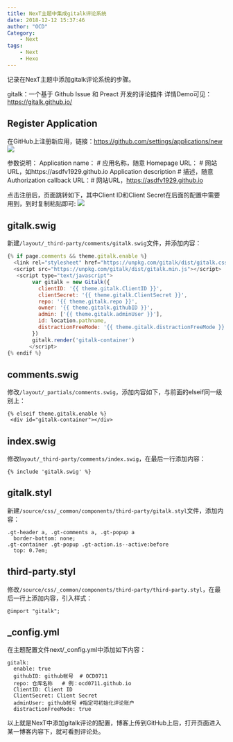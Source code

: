 ```yaml
---
title: NexT主题中集成gitalk评论系统
date: 2018-12-12 15:37:46
author: "OCD"
Category:
    - Next
tags: 
    - Next
    - Hexo
---
```


记录在NexT主题中添加gitalk评论系统的步骤。

gitalk：一个基于 Github Issue 和 Preact 开发的评论插件
详情Demo可见：https://gitalk.github.io/


## Register Application

在GitHub上注册新应用，链接：https://github.com/settings/applications/new
![](https://ws3.sinaimg.cn/large/006tNbRwgy1fy407a45v3j30iw0d93zg.jpg)

参数说明：
Application name： # 应用名称，随意
Homepage URL： # 网站URL，如https://asdfv1929.github.io
Application description # 描述，随意
Authorization callback URL：# 网站URL，https://asdfv1929.github.io

点击注册后，页面跳转如下，其中Client ID和Client Secret在后面的配置中需要用到，到时复制粘贴即可:
![](https://ws4.sinaimg.cn/large/006tNbRwgy1fy4087vmjmj31rl0u0wjr.jpg)


## gitalk.swig

新建`/layout/_third-party/comments/gitalk.swig`文件，并添加内容：

``` js
{% if page.comments && theme.gitalk.enable %}
  <link rel="stylesheet" href="https://unpkg.com/gitalk/dist/gitalk.css">
  <script src="https://unpkg.com/gitalk/dist/gitalk.min.js"></script>
   <script type="text/javascript">
        var gitalk = new Gitalk({
          clientID: '{{ theme.gitalk.ClientID }}',
          clientSecret: '{{ theme.gitalk.ClientSecret }}',
          repo: '{{ theme.gitalk.repo }}',
          owner: '{{ theme.gitalk.githubID }}',
          admin: ['{{ theme.gitalk.adminUser }}'],
          id: location.pathname,
          distractionFreeMode: '{{ theme.gitalk.distractionFreeMode }}'
        })
        gitalk.render('gitalk-container')           
       </script>
{% endif %}
```


## comments.swig

修改`/layout/_partials/comments.swig`，添加内容如下，与前面的elseif同一级别上：

```
{% elseif theme.gitalk.enable %}
 <div id="gitalk-container"></div>
```

## index.swig

修改l`ayout/_third-party/comments/index.swig`，在最后一行添加内容：

```
{% include 'gitalk.swig' %}
```


## gitalk.styl

新建`/source/css/_common/components/third-party/gitalk.styl`文件，添加内容：

```
.gt-header a, .gt-comments a, .gt-popup a
  border-bottom: none;
.gt-container .gt-popup .gt-action.is--active:before
  top: 0.7em;
```


## third-party.styl

修改`/source/css/_common/components/third-party/third-party.styl`，在最后一行上添加内容，引入样式：

```
@import "gitalk";
```


## _config.yml

在主题配置文件next/_config.yml中添加如下内容：

```
gitalk:
  enable: true
  githubID: github帐号  # OCD0711   
  repo: 仓库名称   # 例：ocd0711.github.io
  ClientID: Client ID
  ClientSecret: Client Secret
  adminUser: github帐号 #指定可初始化评论账户
  distractionFreeMode: true
```

以上就是NexT中添加gitalk评论的配置，博客上传到GitHub上后，打开页面进入某一博客内容下，就可看到评论处。